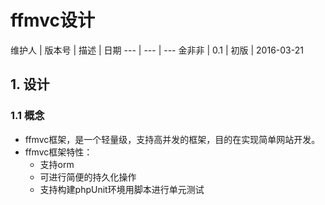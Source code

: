 ffmvc设计
================

维护人 | 版本号 | 描述 | 日期
--- | --- | ---
金非非 | 0.1 | 初版 | 2016-03-21


## 1. 设计   
### 1.1 概念
* ffmvc框架，是一个轻量级，支持高并发的框架，目的在实现简单网站开发。
* ffmvc框架特性：
	* 支持orm
	* 可进行简便的持久化操作
	* 支持构建phpUnit环境用脚本进行单元测试

